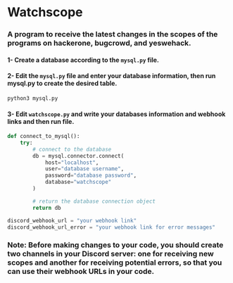 # Watchscope

### A program to receive the latest changes in the scopes of the programs on hackerone, bugcrowd, and yeswehack.

#### 1- Create a database according to the ```mysql.py``` file.
#### 2- Edit the ```mysql.py``` file and enter your database information, then run mysql.py to create the desired table.
```python3 mysql.py```
#### 3- Edit ```watchscope.py``` and write your databases information and webhook links and then run file.
```python
def connect_to_mysql():
    try:
        # connect to the database
        db = mysql.connector.connect(
            host="localhost",
            user="database username",
            password="database password",
            database="watchscope"
        )

        # return the database connection object
        return db
```        
```python
discord_webhook_url = "your webhook link"
discord_webhook_url_error = "your webhook link for error messages"
```
### Note: Before making changes to your code, you should create two channels in your Discord server: one for receiving new scopes and another for receiving potential errors, so that you can use their webhook URLs in your code.
